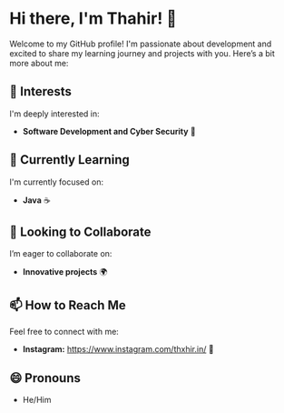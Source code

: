 # Hi there, I'm Thahir! 👋

Welcome to my GitHub profile! I'm passionate about development and
excited to share my learning journey and projects with you.
Here’s a bit more about me:

## 👀 Interests
I'm deeply interested in:
- **Software Development and Cyber Security** 📱

## 🌱 Currently Learning
I'm currently focused on:
- **Java** ☕

## 💞️ Looking to Collaborate
I’m eager to collaborate on:
- **Innovative projects** 🌍

## 📫 How to Reach Me
Feel free to connect with me:
- **Instagram:** https://www.instagram.com/thxhir.in/ 🔗

## 😄 Pronouns
- He/Him



